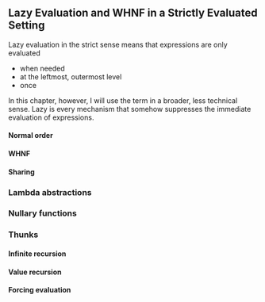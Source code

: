 ## Lazy Evaluation and WHNF in a Strictly Evaluated Setting

Lazy evaluation in the strict sense means that expressions are only evaluated

* when needed
* at the leftmost, outermost level
* once

In this chapter, however, I will use the term in a broader, less technical sense. Lazy is every mechanism that somehow suppresses the immediate evaluation of expressions.

#### Normal order

#### WHNF

#### Sharing

### Lambda abstractions

### Nullary functions

### Thunks

#### Infinite recursion

#### Value recursion

#### Forcing evaluation
